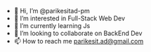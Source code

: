 - 👋 Hi, I’m @parikesitad-pm
- 👀 I’m interested in Full-Stack Web Dev
- 🌱 I’m currently learning Js
- 💞️ I’m looking to collaborate on BackEnd Dev
- 📫 How to reach me parikesit.ad@gmail.com

<!---
parikesitad-pm/parikesitad-pm is a ✨ special ✨ repository because its `README.md` (this file) appears on your GitHub profile.
You can click the Preview link to take a look at your changes.
--->
